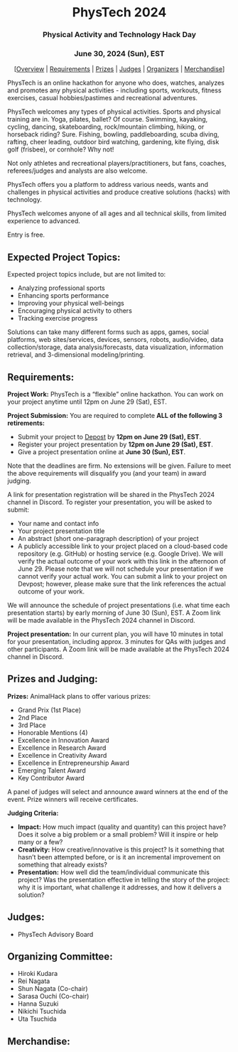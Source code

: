 <h1 style="text-align: center;">
PhysTech 2024
</h1>
<h3 style="text-align: center;">
Physical Activity and Technology Hack Day
</h3>
<h3 style="text-align: center;">
June 30, 2024 (Sun), EST
</h3>
<p style="text-align: center;">
[<a href="#overview">Overview</a> | <a href="#requirements">Requirements</a> | <a href="#prizes">Prizes</a> | <a href="#judges">Judges</a> | <a href="#organizers">Organizers</a> | <a href="#merchandise">Merchandise</a>]
</p>

<a name="overview"></a>
PhysTech is an online hackathon for anyone who does, watches, analyzes and promotes any physical activities - including sports, workouts, fitness exercises, casual hobbies/pastimes and recreational adventures.

PhysTech welcomes any types of physical activities. Sports and physical training are in. Yoga, pilates, ballet? Of course. Swimming, kayaking, cycling, dancing, skateboarding, rock/mountain climbing, hiking, or horseback riding? Sure. Fishing, bowling, paddleboarding, scuba diving, rafting, cheer leading, outdoor bird watching, gardening, kite flying, disk golf (frisbee), or cornhole? Why not!

Not only athletes and recreational players/practitioners, but fans, coaches, referees/judges and analysts are also welcome.

PhysTech offers you a platform to address various needs, wants and challenges in physical activities and produce creative solutions (hacks) with technology.

PhysTech welcomes anyone of all ages and all technical skills, from limited experience to advanced.

Entry is free.

## Expected Project Topics:

Expected project topics include, but are not limited to: 

- Analyzing professional sports
- Enhancing sports performance
- Improving your physical well-beings
- Encouraging physical activity to others
- Tracking exercise progress

Solutions can take many different forms such as apps, games, social platforms, web sites/services, devices, sensors, robots, audio/video, data collection/storage, data analysis/forecasts, data visualization, information retrieval, and 3-dimensional modeling/printing. 

<a name="requirements"></a>
## Requirements:

**Project Work:** PhysTech is a “flexible” online hackathon. You can work on your project anytime until 12pm on June 29 (Sat), EST.

**Project Submission:** You are required to complete **ALL of the following 3 retirements:**

- Submit your project to [Depost](https://phystech-2024-20890.devpost.com/) by **12pm on June 29 (Sat), EST**.
- Register your project presentation by **12pm on June 29 (Sat), EST**.
- Give a project presentation online at **June 30 (Sun), EST**.

Note that the deadlines are firm. No extensions will be given. Failure to meet the above requirements will disqualify you (and your team) in award judging. 

A link for presentation registration will be shared in the PhysTech 2024 channel in Discord. To register your presentation, you will be asked to submit:

- Your name and contact info
- Your project presentation title
- An abstract (short one-paragraph description) of your project
- A publicly accessible link to your project placed on a cloud-based code repository (e.g. GitHub) or hosting service (e.g. Google Drive). We will verify the actual outcome of your work with this link in the afternoon of June 29. Please note that we will not schedule your presentation if we cannot verify your actual work. You can submit a link to your project on Devpost; however, please make sure that the link references the actual outcome of your work. 

We will announce the schedule of project presentations (i.e. what time each presentation starts) by early morning of June 30 (Sun), EST. A Zoom link will be made available in the PhysTech 2024 channel in Discord. 

**Project presentation:** In our current plan, you will have 10 minutes in total for your presentation, including approx. 3 minutes for QAs with judges and other participants. A Zoom link will be made available at the PhysTech 2024 channel in Discord. 

<a name="prizes"></a>
## Prizes and Judging:

**Prizes:** AnimalHack plans to offer various prizes:

- Grand Prix (1st Place)
- 2nd Place
- 3rd Place
- Honorable Mentions (4)
- Excellence in Innovation Award
- Excellence in Research Award
- Excellence in Creativity Award
- Excellence in Entrepreneurship Award
- Emerging Talent Award
- Key Contributor Award

A panel of judges will select and announce award winners at the end of the event. Prize winners will receive certificates.

**Judging Criteria:**

- **Impact:** How much impact (quality and quantity) can this project have? Does it solve a big problem or a small problem? Will it inspire or help many or a few?
- **Creativity:** How creative/innovative is this project? Is it something that hasn’t been attempted before, or is it an incremental improvement on something that already exists?
- **Presentation:** How well did the team/individual communicate this project? Was the presentation effective in telling the story of the project: why it is important, what challenge it addresses, and how it delivers a solution?

<a name="judges"></a>
## Judges: 

- PhysTech Advisory Board

<a name="organizers"></a>
## Organizing Committee:

- Hiroki Kudara
- Rei Nagata
- Shun Nagata (Co-chair)
- Sarasa Ouchi (Co-chair)
- Hanna Suzuki
- Nikichi Tsuchida
- Uta Tsuchida

<a name="merchandise"></a>
## Merchandise:
